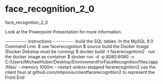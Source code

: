 # face_recognition_2_0
face_recognition_2_0

Look at the Powerpoint Presentation for more information.

----------- instructions -----------
build the SQL tables. In the MySQL 8.0 Command Line:
$ use facerecognition
$ source <absolute path to sql file create-tables.sql found in the directory SQLFiles>
build the Docker Image (Docker Dekstop must be running)
$ docker build -t facerecognition2 .
run the docker image as container
$ docker run -d -p 8080:8080 -v C:/Users/MichaelHuber/Desktop/EnvironmentForFaceRecognition/files:/app/files/ --memory 1000m --restart unless-stopped facerecognition2
use the client foun at github.com/mhpixxio/clientfacerecognition2 to represent the Front End